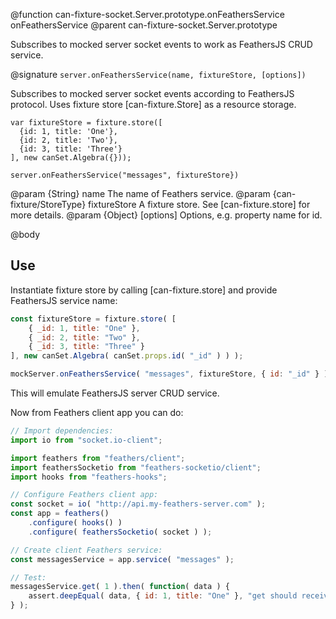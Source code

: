 @function can-fixture-socket.Server.prototype.onFeathersService onFeathersService
@parent can-fixture-socket.Server.prototype

Subscribes to mocked server socket events to work as FeathersJS CRUD service.

@signature `server.onFeathersService(name, fixtureStore, [options])`

Subscribes to mocked server socket events according to FeathersJS protocol. Uses fixture store [can-fixture.Store] as a resource storage.

```
var fixtureStore = fixture.store([
  {id: 1, title: 'One'},
  {id: 2, title: 'Two'},
  {id: 3, title: 'Three'}
], new canSet.Algebra({}));

server.onFeathersService("messages", fixtureStore})
```

@param {String} name The name of Feathers service.
@param {can-fixture/StoreType} fixtureStore A fixture store. See [can-fixture.store] for more details.
@param {Object} [options] Options, e.g. property name for id.

@body

## Use

Instantiate fixture store by calling [can-fixture.store] and provide FeathersJS service name:
```js
const fixtureStore = fixture.store( [
	{ _id: 1, title: "One" },
	{ _id: 2, title: "Two" },
	{ _id: 3, title: "Three" }
], new canSet.Algebra( canSet.props.id( "_id" ) ) );

mockServer.onFeathersService( "messages", fixtureStore, { id: "_id" } );
```

This will emulate FeathersJS server CRUD service.

Now from Feathers client app you can do:
```js
// Import dependencies:
import io from "socket.io-client";

import feathers from "feathers/client";
import feathersSocketio from "feathers-socketio/client";
import hooks from "feathers-hooks";

// Configure Feathers client app:
const socket = io( "http://api.my-feathers-server.com" );
const app = feathers()
	.configure( hooks() )
	.configure( feathersSocketio( socket ) );

// Create client Feathers service:
const messagesService = app.service( "messages" );

// Test:
messagesService.get( 1 ).then( function( data ) {
	assert.deepEqual( data, { id: 1, title: "One" }, "get should receive an item" );
} );
```
